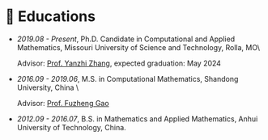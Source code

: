 
# 📖 Educations
- *2019.08 - Present*, Ph.D. Candidate in Computational and Applied Mathematics, Missouri University of Science and Technology, Rolla, MO\

   Advisor: [Prof. Yanzhi Zhang](https://web.mst.edu/~zhangyanz/), expected graduation: May 2024

- *2016.09 - 2019.06*, M.S. in Computational Mathematics, Shandong University, China \

  Advisor: [Prof. Fuzheng Gao](https://faculty.sdu.edu.cn/gaofuzheng/en/index.htm)

- *2012.09 - 2016.07*, B.S. in Mathematics and Applied Mathematics, Anhui University of Technology, China.

